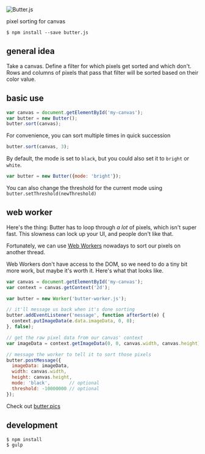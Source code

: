 ![Butter.js](http://i.imgur.com/Nzg0p74.png)

pixel sorting for canvas

```shell
$ npm install --save butter.js
```

## general idea

Take a canvas. Define a filter for which pixels get sorted and which don't. Rows and columns of pixels that pass that filter will be sorted based on their color value.

## basic use

```js
var canvas = document.getElementById('my-canvas');
var butter = new Butter();
butter.sort(canvas);
```

For convenience, you can sort multiple times in quick succession
```js
butter.sort(canvas, 3);
```

By default, the mode is set to `black`, but you could also set it to `bright` or `white`.
```js
var butter = new Butter({mode: 'bright'});
```

You can also change the threshold for the current mode using `butter.setThreshold(newThreshold)`

## web worker

Here's the thing: Butter has to loop through _a lot_ of pixels, which isn't super fast. This slowness can lock up your UI, and people don't like that.

Fortunately, we can use [Web Workers](http://www.html5rocks.com/en/tutorials/workers/basics/) nowadays to sort our pixels on another thread.

Web Workers don't have access to the DOM, so we need to do a tiny bit more work, but maybe it's worth it. Here's what that looks like.

```js
var canvas = document.getElementById('my-canvas');
var context = canvas.getContext('2d');

var butter = new Worker('butter-worker.js');

// it'll message us back when it's done sorting
butter.addEventListener('message', function afterSort(e) {
  context.putImageData(e.data.imageData, 0, 0);
}, false);

// get the raw pixel data from our canvas' context
var imageData = context.getImageData(0, 0, canvas.width, canvas.height);

// message the worker to tell it to sort those pixels
butter.postMessage({
  imageData: imageData,
  width: canvas.width,
  height: canvas.height,
  mode: 'black',       // optional
  threshold: -10000000 // optional
});
```

Check out [butter.pics](http://butter.pics/)

## development

```shell
$ npm install
$ gulp
```
